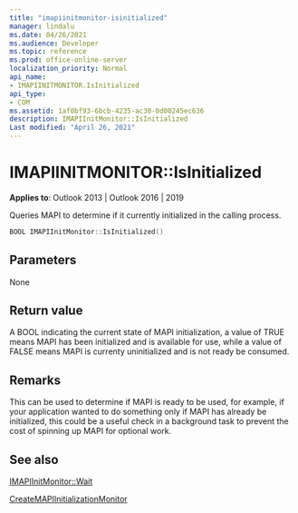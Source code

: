 ```yaml
---
title: "imapiinitmonitor-isinitialized" 
manager: lindalu
ms.date: 04/26/2021
ms.audience: Developer
ms.topic: reference
ms.prod: office-online-server
localization_priority: Normal
api_name:
- IMAPIINITMONITOR.IsInitialized
api_type:
- COM
ms.assetid: 1af0bf93-6bcb-4235-ac30-0d00245ec636
description: IMAPIInitMonitor::IsInitialized
Last modified: "April 26, 2021"
---
```


# IMAPIINITMONITOR::IsInitialized
  
**Applies to**: Outlook 2013 | Outlook 2016 | 2019
  
Queries MAPI to determine if it currently initialized in the calling process.

```cpp
BOOL IMAPIInitMonitor::IsInitialized()  
```

## Parameters
None

## Return value
A BOOL indicating the current state of MAPI initialization, a value of TRUE means MAPI has been initialized and is available for use, while a value of FALSE means MAPI is currenty uninitialized and is not ready be consumed.

## Remarks
This can be used to determine if MAPI is ready to be used, for example, if your application wanted to do something only if MAPI has already be initialized, this could be a useful check in a background task to prevent the cost of spinning up MAPI for optional work.

## See also

[IMAPIInitMonitor::Wait](imapiinitmonitor-wait.md)

[CreateMAPIInitializationMonitor](createmapiinitializationmonitor.md)
